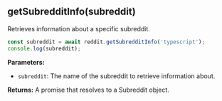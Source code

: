 ## getSubredditInfo(subreddit)

Retrieves information about a specific subreddit.

```typescript
const subreddit = await reddit.getSubredditInfo('typescript');
console.log(subreddit);
```

**Parameters:**

- `subreddit`: The name of the subreddit to retrieve information about.

**Returns:** A promise that resolves to a Subreddit object.
